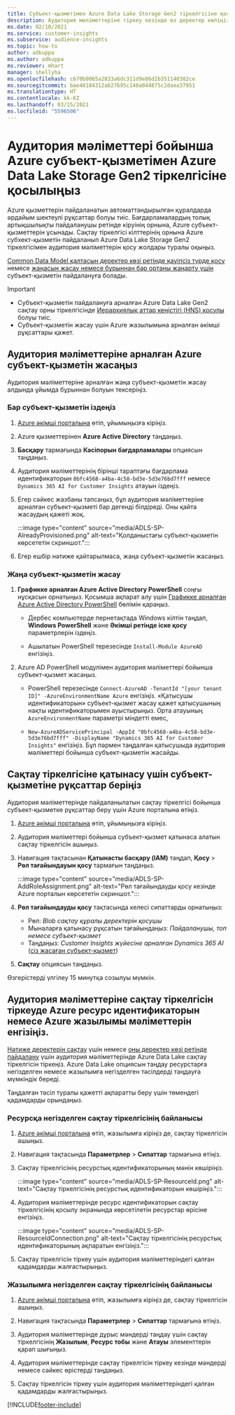 ```yaml
---
title: Субъект-қызметімен Azure Data Lake Storage Gen2 тіркелгісіне қосылу
description: Аудитория мәліметтеріне тіркеу кезінде өз деректер көліңізге қосу үшін аудитория мәліметтеріне арналған Azure субъект-қызметін пайдаланыңыз.
ms.date: 02/10/2021
ms.service: customer-insights
ms.subservice: audience-insights
ms.topic: how-to
author: adkuppa
ms.author: adkuppa
ms.reviewer: mhart
manager: shellyha
ms.openlocfilehash: c670b0065a2833a6dc311d9e86d2b351140382ce
ms.sourcegitcommit: bae40184312ab27b95c140a044875c2daea37951
ms.translationtype: HT
ms.contentlocale: kk-KZ
ms.lasthandoff: 03/15/2021
ms.locfileid: "5596506"
---
```

# <a name="connect-to-an-azure-data-lake-storage-gen2-account-with-an-azure-service-principal-for-audience-insights"></a>Аудитория мәліметтері бойынша Azure субъект-қызметімен Azure Data Lake Storage Gen2 тіркелгісіне қосылыңыз

Azure қызметтерін пайдаланатын автоматтандырылған құралдарда әрдайым шектеулі рұқсаттар болуы тиіс. Бағдарламалардың толық артықшылықты пайдаланушы ретінде кіруінің орнына, Azure субъект-қызметтерін ұсынады. Сақтау тіркелгісі кілттерінің орнына Azure субхект-қызметін пайдаланып Azure Data Lake Storage Gen2 тіркелгісімен аудитория мәліметтерін қосу жолдары туралы оқыңыз. 

[Common Data Model қалтасын деректер көзі ретінде қауіпсіз түрде қосу](connect-common-data-model.md) немесе [жаңасын жасау немесе бұрыннан бар ортаны жаңарту үшін](manage-environments.md#create-an-environment-in-an-existing-organization) субъект-қызметін пайдалануға болады.

> [!IMPORTANT]
> - Субъект-қызметін пайдалануға арналған Azure Data Lake Gen2 сақтау орны тіркелгісінде [Иерархиялық аттар кеңістігі (HNS) қосулы](/azure/storage/blobs/data-lake-storage-namespace) болуы тиіс.
> - Субъект-қызметін жасау үшін Azure жазылымына арналған әкімші рұқсаттары қажет.

## <a name="create-azure-service-principal-for-audience-insights"></a>Аудитория мәліметтеріне арналған Azure субъект-қызметін жасаңыз

Аудитория мәліметтеріне арналған жаңа субъект-қызметін жасау алдында ұйымда бұрыннан болуын тексеріңіз.

### <a name="look-for-an-existing-service-principal"></a>Бар субъект-қызметін іздеңіз

1. [Azure әкімші порталына](https://portal.azure.com) өтіп, ұйымыңызға кіріңіз.

2. Azure қызметтерінен **Azure Active Directory** таңдаңыз.

3. **Басқару** тармағында **Кәсіпорын бағдарламалары** опциясын таңдаңыз.

4. Аудитория мәліметтерінің бірінші тараптағы бағдарлама идентификаторын `0bfc4568-a4ba-4c58-bd3e-5d3e76bd7fff` немесе `Dynamics 365 AI for Customer Insights` атауын іздеңіз.

5. Егер сәйкес жазбаны тапсаңыз, бұл аудитория мәліметтеріне арналған субъект-қызметі бар дегенді білдіреді. Оны қайта жасаудың қажеті жоқ.
   
   :::image type="content" source="media/ADLS-SP-AlreadyProvisioned.png" alt-text="Қолданыстағы субъект-қызметін көрсететін скриншот.":::
   
6. Егер ешбір нәтиже қайтарылмаса, жаңа субъект-қызметін жасаңыз.

### <a name="create-a-new-service-principal"></a>Жаңа субъект-қызметін жасау

1. **Графикке арналған Azure Active Directory PowerShell** соңғы нұсқасын орнатыңыз. Қосымша ақпарат алу үшін [Графикке арналған Azure Active Directory PowerShell](/powershell/azure/active-directory/install-adv2) бөлімін қараңыз.
   - Дербес компьютерде пернетақтада Windows кілтін таңдап, **Windows PowerShell** және **Әкімші ретінде іске қосу** параметрлерін іздеңіз.
   
   - Ашылатын PowerShell терезесінде `Install-Module AzureAD` енгізіңіз.

2. Azure AD PowerShell модулімен аудитория мәліметтері бойынша субъект-қызмет жасаңыз.
   - PowerShell терезесінде `Connect-AzureAD -TenantId "[your tenant ID]" -AzureEnvironmentName Azure` енгізіңіз. «Қатысушы идентификаторын» субъект-қызмет жасау қажет қатысушының нақты идентификаторымен ауыстырыңыз. Орта атауының `AzureEnvironmentName` параметрі міндетті емес,
  
   - `New-AzureADServicePrincipal -AppId "0bfc4568-a4ba-4c58-bd3e-5d3e76bd7fff" -DisplayName "Dynamics 365 AI for Customer Insights"` енгізіңіз. Бұл пәрмен таңдалған қатысушыда аудитория мәліметтері бойынша субъект-қызметін жасайды.  

## <a name="grant-permissions-to-the-service-principal-to-access-the-storage-account"></a>Сақтау тіркелгісіне қатынасу үшін субъект-қызметіне рұқсаттар беріңіз

Аудитория мәліметтерінде пайдаланылатын сақтау тіркелгісі бойынша субъект-қызметке рұқсаттар беру үшін Azure порталына өтіңіз.

1. [Azure әкімші порталына](https://portal.azure.com) өтіп, ұйымыңызға кіріңіз.

1. Аудитория мәліметтері бойынша субъект-қызмет қатынаса алатын сақтау тіркелгісін ашыңыз.

1. Навигация тақтасынан **Қатынасты басқару (IAM)** таңдап, **Қосу** > **Рөл тағайындауын қосу** тармағын таңдаңыз.
   
   :::image type="content" source="media/ADLS-SP-AddRoleAssignment.png" alt-text="Рөл тағайындауды қосу кезінде Azure порталын көрсететін скриншот.":::
   
1. **Рөл тағайындауды қосу** тақтасында келесі сипаттарды орнатыңыз:
   - Рөл: *Blob сақтау құралы деректерін қосушы*
   - Мыналарға қатынасу рұқсатын тағайындаңыз: *Пайдаланушы, топ немесе субъект-қызмет*
   - Таңдаңыз: *Customer Insights жүйесіне арналған Dynamics 365 AI* ([сіз жасаған субъект-қызмет](#create-a-new-service-principal))

1.  **Сақтау** опциясын таңдаңыз.

Өзгерістерді үлгілеу 15 минутқа созылуы мүмкін.

## <a name="enter-the-azure-resource-id-or-the-azure-subscription-details-in-the-storage-account-attachment-to-audience-insights"></a>Аудитория мәліметтеріне сақтау тіркелгісін тіркеуде Azure ресурс идентификаторын немесе Azure жазылымы мәліметтерін енгізіңіз.

[Нәтиже деректерін сақтау](manage-environments.md) үшін немесе [оны деректер көзі ретінде пайдалану](connect-common-data-service-lake.md) үшін аудитория мәліметтерінде Azure Data Lake сақтау тіркелгісін тіркеңіз. Azure Data Lake опциясын таңдау ресурстарға негізделген немесе жазылымға негізделген тәсілдерді таңдауға мүмкіндік береді.

Таңдалған тәсіл туралы қажетті ақпаратты беру үшін төмендегі қадамдарды орындаңыз.

### <a name="resource-based-storage-account-connection"></a>Ресурсқа негізделген сақтау тіркелгісінің байланысы

1. [Azure әкімші порталына](https://portal.azure.com) өтіп, жазылымға кіріңіз де, сақтау тіркелгісін ашыңыз.

1. Навигация тақтасында **Параметрлер** > **Сипаттар** тармағына өтіңіз.

1. Сақтау тіркелгісінің ресурстық идентификаторының мәнін көшіріңіз.

   :::image type="content" source="media/ADLS-SP-ResourceId.png" alt-text="Сақтау тіркелгісінің ресурстық идентификаторын көшіріңіз.":::

1. Аудитория мәліметтерінде ресурс идентификаторын сақтау тіркелгісінің қосылу экранында көрсетілетін ресурстар өрісіне енгізіңіз.

   :::image type="content" source="media/ADLS-SP-ResourceIdConnection.png" alt-text="Сақтау тіркелгісінің ресурстық идентификаторының ақпаратын енгізіңіз.":::   
   
1. Сақтау тіркелгісін тіркеу үшін аудитория мәліметтеріндегі қалған қадамдарды жалғастырыңыз.

### <a name="subscription-based-storage-account-connection"></a>Жазылымға негізделген сақтау тіркелгісінің байланысы

1. [Azure әкімші порталына](https://portal.azure.com) өтіп, жазылымға кіріңіз де, сақтау тіркелгісін ашыңыз.

1. Навигация тақтасында **Параметрлер** > **Сипаттар** тармағына өтіңіз.

1. Аудитория мәліметтерінде дұрыс мәндерді таңдау үшін сақтау тіркелгісінің **Жазылым**, **Ресурс тобы** және **Атауы** элементтерін қарап шығыңыз.

1. Аудитория мәліметтерінде сақтау тіркелгісін тіркеу кезінде мәндерді немесе сәйкес өрістерді таңдаңыз.
   
1. Сақтау тіркелгісін тіркеу үшін аудитория мәліметтеріндегі қалған қадамдарды жалғастырыңыз.


[!INCLUDE[footer-include](../includes/footer-banner.md)]